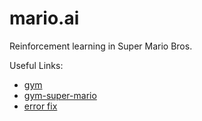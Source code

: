# mario.ai
Reinforcement learning in Super Mario Bros.

Useful Links:
- [gym](https://github.com/openai/gym)
- [gym-super-mario](https://github.com/ppaquette/gym-super-mario)
- [error fix](https://github.com/ppaquette/gym-super-mario/issues/6)

